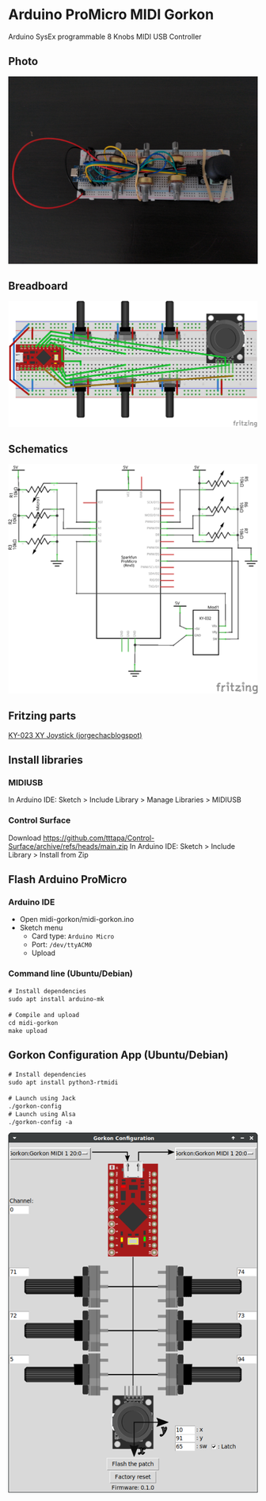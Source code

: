 # Arduino ProMicro MIDI Gorkon

Arduino SysEx programmable 8 Knobs MIDI USB Controller

## Photo

![](doc/photo.jpg)

## Breadboard

![](doc/schematics/midi-gorkon_bb.png)

## Schematics

![](doc/schematics/midi-gorkon_schema.png)

## Fritzing parts

[KY-023 XY Joystick (jorgechacblogspot)](https://github.com/jorgechacblogspot/librerias_fritzing/raw/main/KY-023%20Dual%20Axis%20Joystick%20Module.fzpz)

## Install libraries
### MIDIUSB
In Arduino IDE:
Sketch > Include Library > Manage Libraries > MIDIUSB

### Control Surface

Download https://github.com/tttapa/Control-Surface/archive/refs/heads/main.zip
In Arduino IDE:
Sketch > Include Library > Install from Zip

## Flash Arduino ProMicro
### Arduino IDE

* Open midi-gorkon/midi-gorkon.ino
* Sketch menu
  * Card type: `Arduino Micro`
  * Port: `/dev/ttyACM0`
  * Upload

### Command line (Ubuntu/Debian)

```shell
# Install dependencies
sudo apt install arduino-mk

# Compile and upload
cd midi-gorkon
make upload
```

## Gorkon Configuration App (Ubuntu/Debian)

```shell
# Install dependencies
sudo apt install python3-rtmidi

# Launch using Jack
./gorkon-config
# Launch using Alsa
./gorkon-config -a
```

![](doc/gorkon-config-app.png)
